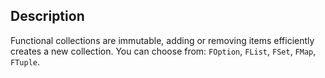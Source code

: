 Description
---
Functional collections are immutable, adding or removing items efficiently creates a new collection. You can choose from: `FOption`, `FList`, `FSet`, `FMap`, `FTuple`.